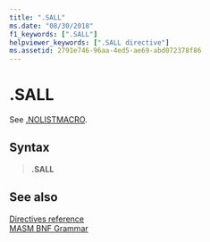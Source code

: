 ```yaml
---
title: ".SALL"
ms.date: "08/30/2018"
f1_keywords: [".SALL"]
helpviewer_keywords: [".SALL directive"]
ms.assetid: 2791e746-96aa-4ed5-ae69-abd072378f86
---
```

# .SALL

See [.NOLISTMACRO](../../assembler/masm/dot-nolistmacro.md).

## Syntax

> **.SALL**

## See also

[Directives reference](directives-reference.md)<br/>
[MASM BNF Grammar](masm-bnf-grammar.md)

